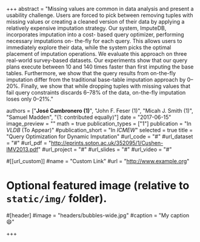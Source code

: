 +++
abstract = "Missing values are common in data analysis and present a usability challenge. Users are forced to pick between removing tuples with missing values or creating a cleaned version of their data by applying a relatively expensive imputation strategy. Our system, ImputeDB, incorporates imputation into a cost- based query optimizer, performing necessary imputations on- the-fly for each query. This allows users to immediately explore their data, while the system picks the optimal placement of imputation operations. We evaluate this approach on three real-world survey-based datasets. Our experiments show that our query plans execute between 10 and 140 times faster than first imputing the base tables. Furthermore, we show that the query results from on-the-fly imputation differ from the traditional base-table imputation approach by 0–20%. Finally, we show that while dropping tuples with missing values that fail query constraints discards 6–78% of the data, on-the-fly imputation loses only 0–21%."

authors = ["**José Cambronero (1)**", "John F. Feser (1)", "Micah J. Smith (1)", "Samuel Madden", "(1: contributed equally)"]
date = "2017-06-15"
image_preview = ""
math = true
publication_types = ["1"]
publication = "In *VLDB* (To Appear)"
#publication_short = "In *ICMEW*"
selected = true
title = "Query Optimization for Dynamic Imputation"
#url_code = "#"
#url_dataset = "#"
#url_pdf = "http://eprints.soton.ac.uk/352095/1/Cushen-IMV2013.pdf"
#url_project = "#"
#url_slides = "#"
#url_video = "#"

#[[url_custom]]
#name = "Custom Link"
#url = "http://www.example.org"

# Optional featured image (relative to `static/img/` folder).
#[header]
#image = "headers/bubbles-wide.jpg"
#caption = "My caption :smile:"

+++

